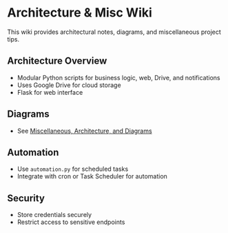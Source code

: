 # Architecture & Misc Wiki

This wiki provides architectural notes, diagrams, and miscellaneous project tips.

## Architecture Overview
- Modular Python scripts for business logic, web, Drive, and notifications
- Uses Google Drive for cloud storage
- Flask for web interface

## Diagrams
- See [Miscellaneous, Architecture, and Diagrams](../misc_architecture.md)

## Automation
- Use `automation.py` for scheduled tasks
- Integrate with cron or Task Scheduler for automation

## Security
- Store credentials securely
- Restrict access to sensitive endpoints

